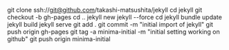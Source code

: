 git clone ssh://git@github.com/takashi-matsushita/jekyll
cd jekyll
git checkout -b gh-pages
cd ..
jekyll new jekyll --force
cd jekyll
bundle update
jekyll build
jekyll serve
git add .
git commit -m "initial import of jekyll"
git push origin gh-pages
git tag -a minima-initial -m "initial setting working on github"
git push origin minima-initial


